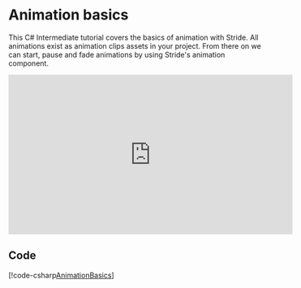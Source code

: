 # Animation basics

This C# Intermediate tutorial covers the basics of animation with Stride. All animations exist as animation clips assets in your project. From there on we can start, pause and fade animations by using Stride's animation component.

<iframe width="560" height="315" src="https://www.youtube.com/embed/o924grDYDjU" frameborder="0" allow="accelerometer; autoplay; encrypted-media; gyroscope; picture-in-picture" allowfullscreen></iframe>

## Code
[!code-csharp[AnimationBasics](..\..\..\..\stride\samples\Tutorials\CSharpIntermediate\CSharpIntermediate\CSharpIntermediate.Game\07_Animation\AnimationBasics.cs)]
